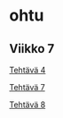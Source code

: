 # ohtu

## Viikko 7

[Tehtävä 4](https://github.com/SIholin/ohtu-viikko1/blob/master/tehtava4.txt)

[Tehtävä 7](https://github.com/SIholin/ohtu-viikko1/blob/master/tehtava7.txt)

[Tehtävä 8]()
